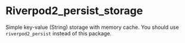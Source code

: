 # Riverpod2_persist_storage
Simple key-value (String) storage with memory cache. You should use `riverpod2_persist` instead of this package.
